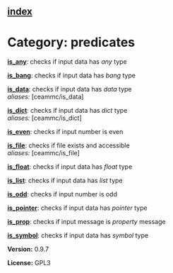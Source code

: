 [index](index.html) 
---

# Category: predicates




[**is_any**](is_any.html): checks if input data has *any* type 

[**is_bang**](is_bang.html): checks if input data has *bang* type 

[**is_data**](is_data.html): checks if input data has *data* type <br>
_aliases:_ \[ceammc/is_data\]


[**is_dict**](is_dict.html): checks if input data has *dict* type <br>
_aliases:_ \[ceammc/is_dict\]


[**is_even**](is_even.html): checks if input number is even 

[**is_file**](is_file.html): checks if file exists and accessible <br>
_aliases:_ \[ceammc/is_file\]


[**is_float**](is_float.html): checks if input data has *float* type 

[**is_list**](is_list.html): checks if input data has *list* type 

[**is_odd**](is_odd.html): checks if input number is odd 

[**is_pointer**](is_pointer.html): checks if input data has *pointer* type 

[**is_prop**](is_prop.html): checks if input message is *property* message 

[**is_symbol**](is_symbol.html): checks if input data has *symbol* type 


**Version:** 0.9.7

**License:** GPL3
